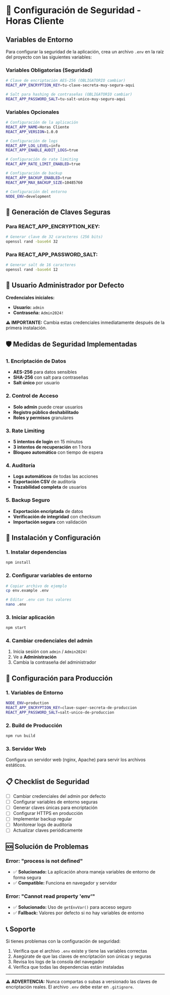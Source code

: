 # 🔐 Configuración de Seguridad - Horas Cliente

## Variables de Entorno

Para configurar la seguridad de la aplicación, crea un archivo `.env` en la raíz del proyecto con las siguientes variables:

### Variables Obligatorias (Seguridad)

```bash
# Clave de encriptación AES-256 (OBLIGATORIO cambiar)
REACT_APP_ENCRYPTION_KEY=tu-clave-secreta-muy-segura-aqui

# Salt para hashing de contraseñas (OBLIGATORIO cambiar)
REACT_APP_PASSWORD_SALT=tu-salt-unico-muy-seguro-aqui
```

### Variables Opcionales

```bash
# Configuración de la aplicación
REACT_APP_NAME=Horas Cliente
REACT_APP_VERSION=1.0.0

# Configuración de logs
REACT_APP_LOG_LEVEL=info
REACT_APP_ENABLE_AUDIT_LOGS=true

# Configuración de rate limiting
REACT_APP_RATE_LIMIT_ENABLED=true

# Configuración de backup
REACT_APP_BACKUP_ENABLED=true
REACT_APP_MAX_BACKUP_SIZE=10485760

# Configuración del entorno
NODE_ENV=development
```

## 🔑 Generación de Claves Seguras

### Para REACT_APP_ENCRYPTION_KEY:

```bash
# Generar clave de 32 caracteres (256 bits)
openssl rand -base64 32
```

### Para REACT_APP_PASSWORD_SALT:

```bash
# Generar salt de 16 caracteres
openssl rand -base64 12
```

## 👑 Usuario Administrador por Defecto

**Credenciales iniciales:**

- **Usuario:** `admin`
- **Contraseña:** `Admin2024!`

**⚠️ IMPORTANTE:** Cambia estas credenciales inmediatamente después de la primera instalación.

## 🛡️ Medidas de Seguridad Implementadas

### 1. Encriptación de Datos

- **AES-256** para datos sensibles
- **SHA-256** con salt para contraseñas
- **Salt único** por usuario

### 2. Control de Acceso

- **Solo admin** puede crear usuarios
- **Registro público deshabilitado**
- **Roles y permisos** granulares

### 3. Rate Limiting

- **5 intentos de login** en 15 minutos
- **3 intentos de recuperación** en 1 hora
- **Bloqueo automático** con tiempo de espera

### 4. Auditoría

- **Logs automáticos** de todas las acciones
- **Exportación CSV** de auditoría
- **Trazabilidad completa** de usuarios

### 5. Backup Seguro

- **Exportación encriptada** de datos
- **Verificación de integridad** con checksum
- **Importación segura** con validación

## 🚀 Instalación y Configuración

### 1. Instalar dependencias

```bash
npm install
```

### 2. Configurar variables de entorno

```bash
# Copiar archivo de ejemplo
cp env.example .env

# Editar .env con tus valores
nano .env
```

### 3. Iniciar aplicación

```bash
npm start
```

### 4. Cambiar credenciales del admin

1. Inicia sesión con `admin` / `Admin2024!`
2. Ve a **Administración**
3. Cambia la contraseña del administrador

## 🔧 Configuración para Producción

### 1. Variables de Entorno

```bash
NODE_ENV=production
REACT_APP_ENCRYPTION_KEY=clave-super-secreta-de-produccion
REACT_APP_PASSWORD_SALT=salt-unico-de-produccion
```

### 2. Build de Producción

```bash
npm run build
```

### 3. Servidor Web

Configura un servidor web (nginx, Apache) para servir los archivos estáticos.

## 📋 Checklist de Seguridad

- [ ] Cambiar credenciales del admin por defecto
- [ ] Configurar variables de entorno seguras
- [ ] Generar claves únicas para encriptación
- [ ] Configurar HTTPS en producción
- [ ] Implementar backup regular
- [ ] Monitorear logs de auditoría
- [ ] Actualizar claves periódicamente

## 🆘 Solución de Problemas

### Error: "process is not defined"

- ✅ **Solucionado:** La aplicación ahora maneja variables de entorno de forma segura
- ✅ **Compatible:** Funciona en navegador y servidor

### Error: "Cannot read property 'env'"

- ✅ **Solucionado:** Uso de `getEnvVar()` para acceso seguro
- ✅ **Fallback:** Valores por defecto si no hay variables de entorno

## 📞 Soporte

Si tienes problemas con la configuración de seguridad:

1. Verifica que el archivo `.env` existe y tiene las variables correctas
2. Asegúrate de que las claves de encriptación son únicas y seguras
3. Revisa los logs de la consola del navegador
4. Verifica que todas las dependencias están instaladas

---

**⚠️ ADVERTENCIA:** Nunca compartas o subas a versionado las claves de encriptación reales. El archivo `.env` debe estar en `.gitignore`.
